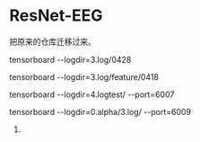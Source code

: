 # ResNet-EEG

把原来的仓库迁移过来。

tensorboard --logdir=3.log/0428

tensorboard --logdir=3.log/feature/0418


tensorboard --logdir=4.logtest/ --port=6007


tensorboard --logdir=0.alpha/3.log/ --port=6009



1. 